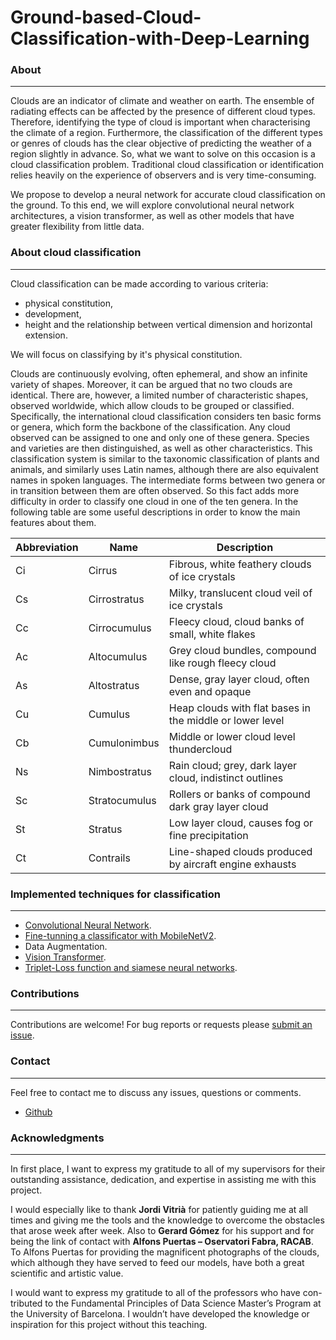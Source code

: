 # Ground-based-Cloud-Classification-with-Deep-Learning

### About
---
Clouds are an indicator of climate and weather on earth. The ensemble of radiating effects can be affected by the presence of different cloud types. Therefore, identifying the type of cloud is important when characterising the climate of a region. Furthermore, the classification of the different types or genres of clouds has the clear objective of predicting the weather of a region slightly in advance. So, what we want to solve on this occasion is a cloud classification problem. Traditional cloud classification or identification relies heavily on the experience of observers and is very time-consuming. 

We propose to develop a neural network for accurate cloud classification on the ground. To this end, we will explore convolutional neural network architectures, a vision transformer, as well as other models that have greater flexibility from little data.

### About cloud classification
---
Cloud classification can be made according to various criteria:
* physical constitution,
* development,
* height and the relationship between vertical dimension and horizontal extension.

We will focus on classifying by it's physical constitution.

Clouds are continuously evolving, often ephemeral, and show an infinite variety of shapes. Moreover, it can be argued that no two clouds are identical. There are, however, a limited number of characteristic shapes, observed worldwide, which allow clouds to be grouped or classified. Specifically, the international cloud classification considers ten basic forms or genera, which form the backbone of the classification. Any cloud observed can be assigned to one and only one of these genera. Species and varieties are then distinguished, as well as other characteristics. This classification system is similar to the taxonomic classification of plants and animals, and similarly uses Latin names, although there are also equivalent names in spoken languages.
The intermediate forms between two genera or in transition between them are often observed. So this fact adds more difficulty in order to classify one cloud in one of the ten genera. In the following table are some useful descriptions in order to know the main features about them.

| Abbreviation | Name          | Description                                               |
|--------------|---------------|-----------------------------------------------------------|
| Ci           | Cirrus        | Fibrous, white feathery clouds of ice crystals            |
| Cs           | Cirrostratus  | Milky, translucent cloud veil of ice crystals             |
| Cc           | Cirrocumulus  | Fleecy cloud, cloud banks of small, white flakes          |
| Ac           | Altocumulus   | Grey cloud bundles, compound like rough fleecy cloud      |
| As           | Altostratus   | Dense, gray layer cloud, often even and opaque            |
| Cu           | Cumulus       | Heap clouds with flat bases in the middle or lower level  |
| Cb           | Cumulonimbus  | Middle or lower cloud level thundercloud                  |
| Ns           | Nimbostratus  | Rain cloud; grey, dark layer cloud, indistinct outlines   |
| Sc           | Stratocumulus | Rollers or banks of compound dark gray layer cloud        |
| St           | Stratus       | Low layer cloud, causes fog or fine precipitation         |
| Ct           | Contrails     | Line-shaped clouds produced by aircraft engine exhausts   |

### Implemented techniques for classification
---
* [Convolutional Neural Network](https://github.com/marcosPlaza/Ground-based-Cloud-Classification-with-Deep-Learning/blob/main/TrainingPipelineCNN.py).
* [Fine-tunning a classificator with MobileNetV2](https://github.com/marcosPlaza/Ground-based-Cloud-Classification-with-Deep-Learning/blob/main/TrainingPipelineCNN.py).
* Data Augmentation.
* [Vision Transformer](https://github.com/marcosPlaza/Ground-based-Cloud-Classification-with-Deep-Learning/blob/main/ViT_Clouds.ipynb).
* [Triplet-Loss function and siamese neural networks](https://github.com/marcosPlaza/Ground-based-Cloud-Classification-with-Deep-Learning/blob/main/CloudTriplet_WithClassifiers.ipynb).

### Contributions
---
Contributions are welcome! For bug reports or requests please [submit an issue](https://github.com/marcosPlaza/Ground-based-Cloud-Classification-with-Deep-Learning/issues).

### Contact
---
Feel free to contact me to discuss any issues, questions or comments.
* [Github](https://github.com/marcosPlaza)

### Acknowledgments
---
In first place, I want to express my gratitude to all of my supervisors for their outstanding assistance, dedication, and expertise in assisting me with this project.

I would especially like to thank **Jordi Vitrià** for patiently guiding me at all times and giving me the tools and the knowledge to overcome the obstacles that arose week after week. Also to **Gerard Gómez** for his support and for being the link of contact with **Alfons Puertas – Oservatori Fabra, RACAB**.
To Alfons Puertas for providing the magnificent photographs of the clouds, which although they have served to feed our models, have both a great scientific and artistic value.

I would want to express my gratitude to all of the professors who have con- tributed to the Fundamental Principles of Data Science Master’s Program at the University of Barcelona. I wouldn’t have developed the knowledge or inspiration for this project without this teaching.
